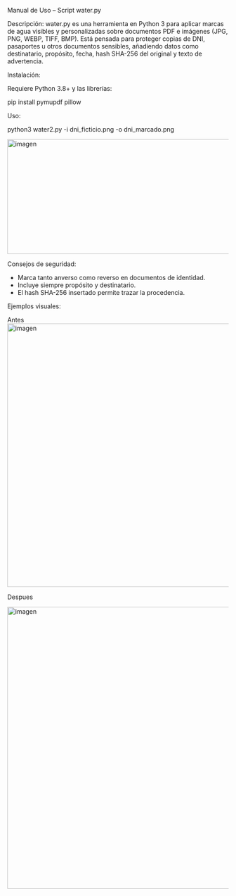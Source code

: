 Manual de Uso – Script water.py 

Descripción: 
water.py es una herramienta en Python 3 para aplicar marcas de agua visibles y personalizadas sobre documentos PDF e imágenes (JPG, PNG, WEBP, TIFF, BMP). Está pensada para proteger copias de DNI, pasaportes u otros documentos sensibles, añadiendo datos como destinatario, propósito, fecha, hash SHA-256 del original y texto de advertencia. 

 

Instalación: 

Requiere Python 3.8+ y las librerías: 

pip install pymupdf pillow 

Uso: 

python3 water2.py -i dni_ficticio.png -o dni_marcado.png 

<img width="824" height="261" alt="imagen" src="https://github.com/user-attachments/assets/8c37f25a-aaf4-4f8d-8429-7193d99439f9" />

 

Consejos de seguridad: 

- Marca tanto anverso como reverso en documentos de identidad. 
- Incluye siempre propósito y destinatario. 
- El hash SHA-256 insertado permite trazar la procedencia. 

Ejemplos visuales: 

 

Antes 
<img width="944" height="599" alt="imagen" src="https://github.com/user-attachments/assets/616846e3-ff87-4ff2-b72a-98a0edad2086" />

 

 

Despues 

 <img width="967" height="641" alt="imagen" src="https://github.com/user-attachments/assets/75412669-6fc5-4473-999f-f9d13ea24a77" />


 
